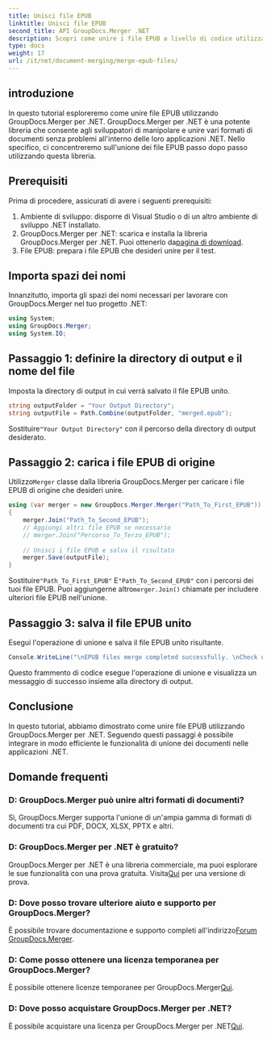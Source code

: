 ```yaml
---
title: Unisci file EPUB
linktitle: Unisci file EPUB
second_title: API GroupDocs.Merger .NET
description: Scopri come unire i file EPUB a livello di codice utilizzando GroupDocs.Merger per .NET. Segui il nostro tutorial passo dopo passo.
type: docs
weight: 17
url: /it/net/document-merging/merge-epub-files/
---
```

## introduzione
In questo tutorial esploreremo come unire file EPUB utilizzando GroupDocs.Merger per .NET. GroupDocs.Merger per .NET è una potente libreria che consente agli sviluppatori di manipolare e unire vari formati di documenti senza problemi all'interno delle loro applicazioni .NET. Nello specifico, ci concentreremo sull'unione dei file EPUB passo dopo passo utilizzando questa libreria.
## Prerequisiti
Prima di procedere, assicurati di avere i seguenti prerequisiti:
1. Ambiente di sviluppo: disporre di Visual Studio o di un altro ambiente di sviluppo .NET installato.
2.  GroupDocs.Merger per .NET: scarica e installa la libreria GroupDocs.Merger per .NET. Puoi ottenerlo da[pagina di download](https://releases.groupdocs.com/merger/net/).
3. File EPUB: prepara i file EPUB che desideri unire per il test.

## Importa spazi dei nomi
Innanzitutto, importa gli spazi dei nomi necessari per lavorare con GroupDocs.Merger nel tuo progetto .NET:
```csharp
using System; 
using GroupDocs.Merger;
using System.IO;
```
## Passaggio 1: definire la directory di output e il nome del file
Imposta la directory di output in cui verrà salvato il file EPUB unito.
```csharp
string outputFolder = "Your Output Directory";
string outputFile = Path.Combine(outputFolder, "merged.epub");
```
 Sostituire`"Your Output Directory"` con il percorso della directory di output desiderato.
## Passaggio 2: carica i file EPUB di origine
 Utilizzo`Merger` classe dalla libreria GroupDocs.Merger per caricare i file EPUB di origine che desideri unire.
```csharp
using (var merger = new GroupDocs.Merger.Merger("Path_To_First_EPUB"))
{
    merger.Join("Path_To_Second_EPUB");
    // Aggiungi altri file EPUB se necessario
    // merger.Join("Percorso_To_Terzo_EPUB");
    
    // Unisci i file EPUB e salva il risultato
    merger.Save(outputFile);
}
```
 Sostituire`"Path_To_First_EPUB"` E`"Path_To_Second_EPUB"` con i percorsi dei tuoi file EPUB. Puoi aggiungerne altro`merger.Join()` chiamate per includere ulteriori file EPUB nell'unione.
## Passaggio 3: salva il file EPUB unito
Esegui l'operazione di unione e salva il file EPUB unito risultante.
```csharp
Console.WriteLine("\nEPUB files merge completed successfully. \nCheck output in {0}", outputFolder);
```
Questo frammento di codice esegue l'operazione di unione e visualizza un messaggio di successo insieme alla directory di output.

## Conclusione
In questo tutorial, abbiamo dimostrato come unire file EPUB utilizzando GroupDocs.Merger per .NET. Seguendo questi passaggi è possibile integrare in modo efficiente le funzionalità di unione dei documenti nelle applicazioni .NET.

## Domande frequenti
### D: GroupDocs.Merger può unire altri formati di documenti?
Sì, GroupDocs.Merger supporta l'unione di un'ampia gamma di formati di documenti tra cui PDF, DOCX, XLSX, PPTX e altri.
### D: GroupDocs.Merger per .NET è gratuito?
 GroupDocs.Merger per .NET è una libreria commerciale, ma puoi esplorare le sue funzionalità con una prova gratuita. Visita[Qui](https://releases.groupdocs.com/) per una versione di prova.
### D: Dove posso trovare ulteriore aiuto e supporto per GroupDocs.Merger?
 È possibile trovare documentazione e supporto completi all'indirizzo[Forum GroupDocs.Merger](https://forum.groupdocs.com/c/merger/32).
### D: Come posso ottenere una licenza temporanea per GroupDocs.Merger?
 È possibile ottenere licenze temporanee per GroupDocs.Merger[Qui](https://purchase.groupdocs.com/temporary-license/).
### D: Dove posso acquistare GroupDocs.Merger per .NET?
 È possibile acquistare una licenza per GroupDocs.Merger per .NET[Qui](https://purchase.groupdocs.com/buy).